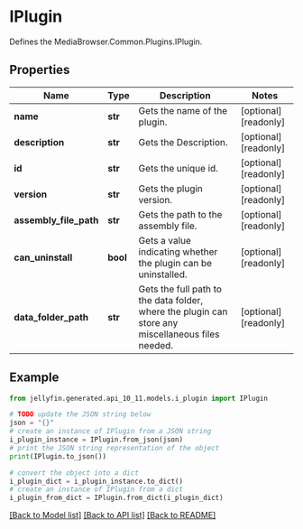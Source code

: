 # IPlugin

Defines the MediaBrowser.Common.Plugins.IPlugin.

## Properties

Name | Type | Description | Notes
------------ | ------------- | ------------- | -------------
**name** | **str** | Gets the name of the plugin. | [optional] [readonly] 
**description** | **str** | Gets the Description. | [optional] [readonly] 
**id** | **str** | Gets the unique id. | [optional] [readonly] 
**version** | **str** | Gets the plugin version. | [optional] [readonly] 
**assembly_file_path** | **str** | Gets the path to the assembly file. | [optional] [readonly] 
**can_uninstall** | **bool** | Gets a value indicating whether the plugin can be uninstalled. | [optional] [readonly] 
**data_folder_path** | **str** | Gets the full path to the data folder, where the plugin can store any miscellaneous files needed. | [optional] [readonly] 

## Example

```python
from jellyfin.generated.api_10_11.models.i_plugin import IPlugin

# TODO update the JSON string below
json = "{}"
# create an instance of IPlugin from a JSON string
i_plugin_instance = IPlugin.from_json(json)
# print the JSON string representation of the object
print(IPlugin.to_json())

# convert the object into a dict
i_plugin_dict = i_plugin_instance.to_dict()
# create an instance of IPlugin from a dict
i_plugin_from_dict = IPlugin.from_dict(i_plugin_dict)
```
[[Back to Model list]](README.md#documentation-for-models) [[Back to API list]](README.md#documentation-for-api-endpoints) [[Back to README]](README.md)


